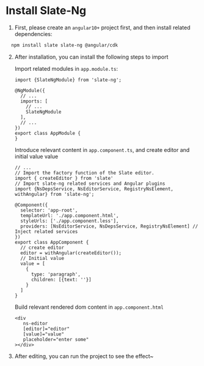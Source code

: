 # Install Slate-Ng

1. First, please create an `angular10+` project first, and then install related dependencies:
```zsh
  npm install slate slate-ng @angular/cdk
```
2. After installation, you can install the following steps to import

   Import related modules in `app.module.ts`:
    ```
    import {SlateNgModule} from 'slate-ng';
    
    @NgModule({
      // ...
      imports: [
        // ...
        SlateNgModule
      ],
      // ...
    })
    export class AppModule {
    }
    ```
   Introduce relevant content in `app.component.ts`, and create editor and initial value value
    ```
    // ...
    // Import the factory function of the Slate editor.
    import { createEditor } from 'slate' 
    // Import slate-ng related services and Angular plugins
    import {NsDepsService, NsEditorService, RegistryNsElement, withAngular} from 'slate-ng'; 
    
    @Component({
      selector: 'app-root',
      templateUrl: './app.component.html',
      styleUrls: ['./app.component.less'],
      providers: [NsEditorService, NsDepsService, RegistryNsElement] // Inject related services
    })
    export class AppComponent {
      // create editor
      editor = withAngular(createEditor());
      // Initial value
      value = [
        {
          type: 'paragraph',
          children: [{text: ''}]
        }
      ]
    }
    ```
    Build relevant rendered dom content in `app.component.html`
    ```
    <div
       ns-editor
       [editor]="editor"
       [value]="value"
       placeholder="enter some"
    ></div>   
    ```
3. After editing, you can run the project to see the effect~
